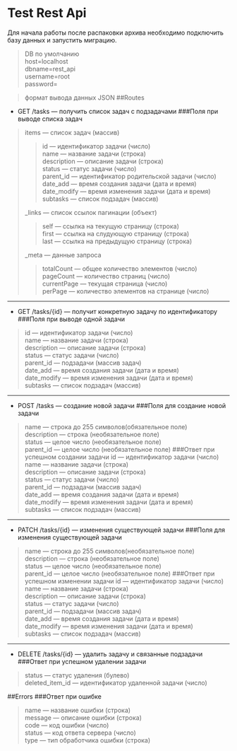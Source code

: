 # Test Rest Api
Для начала работы после распаковки архива необходимо подключить базу данных и запустить миграцию.
>DB по умолчанию<br>
>host=localhost<br>
>dbname=rest_api<br>
>username=root<br>
>password=<br>
 

> формат вывода данных JSON
##Routes

- GET /tasks — получить список задач с подзадачами
###Поля при выводе списка задач
> items — список задач (массив)
>> id — идентификатор задачи (число)<br>
>> name — название задачи (строка)<br>
>> description — описание задачи (строка)<br>
>> status — статус задачи (число)<br>
>> parent_id — идентификатор родительской задачи (число)<br>
>> date_add — время создания задачи (дата и время)<br>
>> date_modify — время изменения задачи (дата и время)<br>
>> subtasks — список подзадач (массив)<br>
>
> _links — список ссылок пагинации (объект)<br>
>> self — ссылка на текущую страницу (строка)<br>
>> first — ссылка на слудующую страницу (строка)<br>
>> last — ссылка на предыдущую страницу (строка)<br>
> 
> _meta — данные запроса
>> totalCount — общее количество элементов (число)<br>
>> pageCount — количество страниц (число)<br>
>> currentPage — текущая страница (число)<br>
>> perPage — количество элементов на странице (число)
____
- GET /tasks/{id} — получит конкретную задачу по идентификатору
###Поля при выводе одной задачи
> id — идентификатор задачи (число)<br>
> name — название задачи (строка)<br>
> description — описание задачи (строка)<br>
> status — статус задачи (число)<br>
> parent_id — подзадачи (массив задач)<br>
> date_add — время создания задачи (дата и время)<br>
> date_modify — время изменения задачи (дата и время)<br>
> subtasks — список подзадач (массив)
____
- POST /tasks — создание новой задачи
###Поля для создание новой задачи
> name — строка до 255 символов(обязательное поле)<br>
> description — строка (необязательное поле)<br>
> status — целое число (необязательное поле)<br>
> parent_id — целое число (необязательное поле)
###Ответ при успешном создании задачи
> id — идентификатор задачи (число)<br>
> name — название задачи (строка)<br>
> description — описание задачи (строка)<br>
> status — статус задачи (число)<br>
> parent_id — подзадачи (массив задач)<br>
> date_add — время создания задачи (дата и время)<br>
> date_modify — время изменения задачи (дата и время)<br>
> subtasks — список подзадач (массив)

____
- PATCH /tasks/{id} — изменения существующей задачи
###Поля для изменения существующей задачи
> name — строка до 255 символов(необязательное поле)<br>
> description — строка (необязательное поле)<br>
> status — целое число (необязательное поле)<br>
> parent_id — целое число (необязательное поле)
###Ответ при успешном изменении задачи
> id — идентификатор задачи (число)<br>
> name — название задачи (строка)<br>
> description — описание задачи (строка)<br>
> status — статус задачи (число)<br>
> parent_id — подзадачи (массив задач)<br>
> date_add — время создания задачи (дата и время)<br>
> date_modify — время изменения задачи (дата и время)<br>
> subtasks — список подзадач (массив)
____
- DELETE /tasks/{id} — удалить задачу и связанные подзадачи
###Ответ при успешном удалении задачи
> status — статус удаления (булево)<br>
> deleted_item_id — идентификатор удаленной задачи (число)

##Errors
###Ответ при ошибке
> name — название ошибки (строка)<br>
> message — описание ошибки (строка)<br>
> code — код ошибки (число)<br>
> status — код ответа сервера (число)<br>
> type — тип обработчика ошибки (строка)